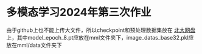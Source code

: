 # 多模态学习2024年第三次作业

由于github上也不能上传大文件，所以checkpoint和预处理数据集放在 [北大网盘](https://disk.pku.edu.cn/link/ARE6BD035842B04A58BE704A9FD76448DB) 上，其中model_epoch_8.pt应放在mml文件夹下，image_datas_base32.pkl应放在mml/data文件夹下
